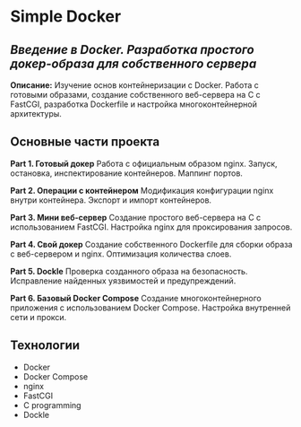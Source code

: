 # Simple Docker

## _Введение в Docker. Разработка простого докер-образа для собственного сервера_

**Описание:** Изучение основ контейнеризации с Docker. Работа с готовыми образами, создание собственного веб-сервера на C с FastCGI, разработка Dockerfile и настройка многоконтейнерной архитектуры.

## Основные части проекта

**Part 1. Готовый докер**
Работа с официальным образом nginx. Запуск, остановка, инспектирование контейнеров. Маппинг портов.

**Part 2. Операции с контейнером**
Модификация конфигурации nginx внутри контейнера. Экспорт и импорт контейнеров.

**Part 3. Мини веб-сервер**
Создание простого веб-сервера на C с использованием FastCGI. Настройка nginx для проксирования запросов.

**Part 4. Свой докер**
Создание собственного Dockerfile для сборки образа с веб-сервером и nginx. Оптимизация количества слоев.

**Part 5. Dockle**
Проверка созданного образа на безопасность. Исправление найденных уязвимостей и предупреждений.

**Part 6. Базовый Docker Compose**
Создание многоконтейнерного приложения с использованием Docker Compose. Настройка внутренней сети и прокси.

## Технологии

- Docker
- Docker Compose
- nginx
- FastCGI
- C programming
- Dockle